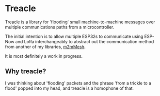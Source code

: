# Treacle

Treacle is a library for 'flooding' small machine-to-machine messages over multiple communications paths from a microcontroller.

The initial intention is to allow multiple ESP32s to communicate using ESP-Now and LoRa interchangeably to abstract out the communication method from another of my libraries, [m2mMesh](https://github.com/ncmreynolds/m2mDirect).

It is most definitely a work in progress.

## Why treacle?

I was thinking about 'flooding' packets and the phrase 'from a trickle to a flood' popped into my head, and treacle is a homophone of that.

